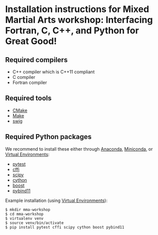 

# Installation instructions for Mixed Martial Arts workshop: Interfacing Fortran, C, C++, and Python for Great Good!


## Required compilers

- C++ compiler which is C++11 compliant
- C compiler
- Fortran compiler


## Required tools

- [CMake](https://cmake.org/download/)
- [Make](https://www.gnu.org/software/make/)
- [swig](http://www.swig.org)


## Required Python packages

We recommend to install these either through
[Anaconda](https://www.continuum.io/downloads),
[Miniconda](https://conda.io/miniconda.html), or
[Virtual Environments](http://python-guide.readthedocs.io/en/latest/dev/virtualenvs/):

- [pytest](https://docs.pytest.org)
- [cffi](https://cffi.readthedocs.io)
- [scipy](https://www.scipy.org)
- [cython](http://cython.readthedocs.io)
- [boost](http://www.boost.org/doc/libs/1_63_0/libs/python/doc/html/index.html)
- [pybind11](https://pybind11.readthedocs.io)


Example installation
(using [Virtual Environments](http://python-guide.readthedocs.io/en/latest/dev/virtualenvs/)):

```
$ mkdir mma-workshop
$ cd mma-workshop
$ virtualenv venv
$ source venv/bin/activate
$ pip install pytest cffi scipy cython boost pybind11
```

